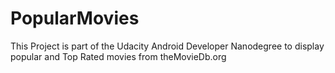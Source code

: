 # PopularMovies
This Project is part of  the Udacity Android Developer Nanodegree to display popular and Top Rated movies from theMovieDb.org
